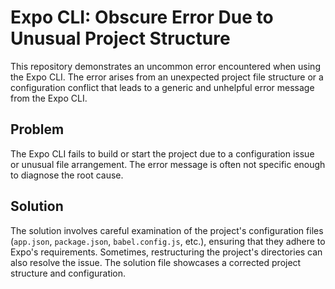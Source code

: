 # Expo CLI: Obscure Error Due to Unusual Project Structure

This repository demonstrates an uncommon error encountered when using the Expo CLI. The error arises from an unexpected project file structure or a configuration conflict that leads to a generic and unhelpful error message from the Expo CLI.

## Problem
The Expo CLI fails to build or start the project due to a configuration issue or unusual file arrangement. The error message is often not specific enough to diagnose the root cause.

## Solution
The solution involves careful examination of the project's configuration files (`app.json`, `package.json`, `babel.config.js`, etc.), ensuring that they adhere to Expo's requirements.  Sometimes, restructuring the project's directories can also resolve the issue. The solution file showcases a corrected project structure and configuration.